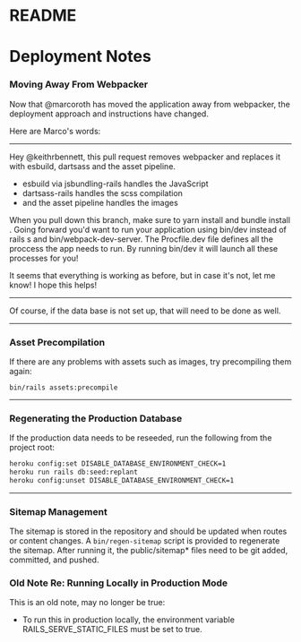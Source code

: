 # README

# Deployment Notes

### Moving Away From Webpacker
Now that @marcoroth has moved the application away from webpacker, the deployment approach and instructions have changed. 

Here are Marco's words:

----

Hey @keithrbennett, this pull request removes webpacker and replaces it with esbuild, dartsass and the asset pipeline.

* esbuild via jsbundling-rails handles the JavaScript
* dartsass-rails handles the scss compilation
* and the asset pipeline handles the images

When you pull down this branch, make sure to yarn install and bundle install . Going forward you'd want to run your application using bin/dev instead of rails s and bin/webpack-dev-server. The Procfile.dev file defines all the proccess the app needs to run. By running bin/dev it will launch all these processes for you!

It seems that everything is working as before, but in case it's not, let me know! I hope this helps!

----

Of course, if the data base is not set up, that will need to be done as well.

----

### Asset Precompilation

If there are any problems with assets such as images, try precompiling them again:

`bin/rails assets:precompile`

----

### Regenerating the Production Database

If the production data needs to be reseeded, run the following from the project root:

```bash
heroku config:set DISABLE_DATABASE_ENVIRONMENT_CHECK=1
heroku run rails db:seed:replant
heroku config:unset DISABLE_DATABASE_ENVIRONMENT_CHECK=1
```

----

### Sitemap Management

The sitemap is stored in the repository and should be updated when routes or content changes.
A `bin/regen-sitemap` script is provided to regenerate the sitemap. 
After running it, the public/sitemap* files need to be git added, committed, and pushed.

### Old Note Re: Running Locally in Production Mode

This is an old note, may no longer be true:

* To run this in production locally, the environment variable RAILS_SERVE_STATIC_FILES must be set to true.
